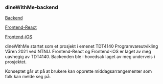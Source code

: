 ### dineWithMe-backend
[Backend](https://github.com/tomasgule/dineWithMe-backend)

[Frontend-React](https://github.com/tomasgule/dineWithMe-react)

[Frontend-iOS](https://github.com/tomasgule/dineWithMe-iOS)


dineWithMe startet som et prosjekt i emenet TDT4140 Programvareutvikling Våren 2021 ved NTNU. Frontend-React og Frontend-iOS er laget av meg uavhegig av TDT4140. Backenden ble i hovedsak laget av meg underveis i prosjektet. 


Konseptet går ut på at brukere kan opprette middagsarrangementer som folk kan melde seg på.

